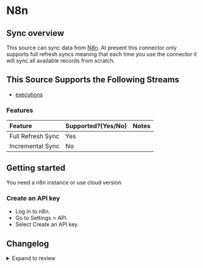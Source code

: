 # N8n

## Sync overview

This source can sync data from [N8n](https://docs.n8n.io/api/). At present this connector only supports full refresh syncs meaning that each time you use the connector it will sync all available records from scratch.

## This Source Supports the Following Streams

- [executions](https://docs.n8n.io/api/api-reference/#tag/Execution/paths/~1executions/get)

### Features

| Feature           | Supported?\(Yes/No\) | Notes |
| :---------------- | :------------------- | :---- |
| Full Refresh Sync | Yes                  |       |
| Incremental Sync  | No                   |       |

## Getting started

You need a n8n instance or use cloud version

### Create an API key

- Log in to n8n.
- Go to Settings > API.
- Select Create an API key.

## Changelog

<details>
  <summary>Expand to review</summary>

| Version | Date       | Pull Request                                             | Subject                           |
| :------ | :--------- | :------------------------------------------------------- | :-------------------------------- |
| 0.1.14 | 2024-08-17 | [44314](https://github.com/airbytehq/airbyte/pull/44314) | Update dependencies |
| 0.1.13 | 2024-08-12 | [43862](https://github.com/airbytehq/airbyte/pull/43862) | Update dependencies |
| 0.1.12 | 2024-08-10 | [43499](https://github.com/airbytehq/airbyte/pull/43499) | Update dependencies |
| 0.1.11 | 2024-08-03 | [43170](https://github.com/airbytehq/airbyte/pull/43170) | Update dependencies |
| 0.1.10 | 2024-07-27 | [42590](https://github.com/airbytehq/airbyte/pull/42590) | Update dependencies |
| 0.1.9 | 2024-07-20 | [42248](https://github.com/airbytehq/airbyte/pull/42248) | Update dependencies |
| 0.1.8 | 2024-07-13 | [41738](https://github.com/airbytehq/airbyte/pull/41738) | Update dependencies |
| 0.1.7 | 2024-07-10 | [41427](https://github.com/airbytehq/airbyte/pull/41427) | Update dependencies |
| 0.1.6 | 2024-07-09 | [41191](https://github.com/airbytehq/airbyte/pull/41191) | Update dependencies |
| 0.1.5 | 2024-07-06 | [40861](https://github.com/airbytehq/airbyte/pull/40861) | Update dependencies |
| 0.1.4 | 2024-06-25 | [40317](https://github.com/airbytehq/airbyte/pull/40317) | Update dependencies |
| 0.1.3 | 2024-06-22 | [40124](https://github.com/airbytehq/airbyte/pull/40124) | Update dependencies |
| 0.1.2 | 2024-06-06 | [39273](https://github.com/airbytehq/airbyte/pull/39273) | [autopull] Upgrade base image to v1.2.2 |
| 0.1.1 | 2024-05-21 | [38482](https://github.com/airbytehq/airbyte/pull/38482) | [autopull] base image + poetry + up_to_date |
| 0.1.0 | 2022-11-08 | [18745](https://github.com/airbytehq/airbyte/pull/18745) | 🎉 New Source: N8n [low-code cdk] |

</details>
